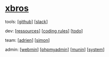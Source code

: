 [xbros](https://xbros.tspace.fr)
================================

tools: 
[[github](https://github.com/xbros)] 
[[slack](https://todxbros.slack.com)] 

dev:
[[ressources](ressources.html)] 
[[coding rules](codingrules.html)] 
[[todo](todo.html)] 

team: 
[[adrien](adrien/)] 
[[simon](simon/)]

admin: 
[[webmin](https://sd-63062.tspace.fr:10000)] 
[[phpmyadmin](https://sd-63062.tspace.fr/phpmyadmin/)] 
[[munin](https://sd-63062.tspace.fr/munin/)] 
[[system](system.html)] 